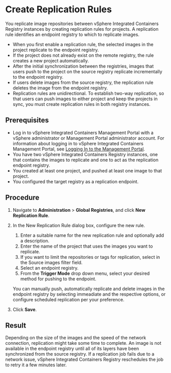 # Create Replication Rules #

You replicate image repositories between vSphere Integrated Containers Registry instances by creating replication rules for projects. A replication rule identifies an endpoint registry to which to replicate images. 

- When you first enable a replication rule, the selected images in the project replicate to the endpoint registry. 
- If the project does not already exist on the remote registry, the rule creates a new project automatically.  
- After the initial synchronization between the registries, images that users push to the project on the source registry replicate incrementally to the endpoint registry. 
- If users delete images from the source registry, the replication rule deletes the image from the endpoint registry.
- Replication rules are unidirectional. To establish two-way replication, so that users can push images to either project and keep the projects in sync, you must create replication rules in both registry instances.

## Prerequisites

- Log in to vSphere Integrated Containers Management Portal with a vSphere administrator or Management Portal administrator account. For information about logging in to vSphere Integrated Containers Management Portal, see [Logging In to the Management Portal](logging_in_mp.md).
- You have two vSphere Integrated Containers Registry instances, one that contains the images to replicate and one to act as the replication endpoint registry.
- You created at least one project, and pushed at least one image to that project.
- You configured the target registry as a replication endpoint.

## Procedure

1. Navigate to **Administration** > **Global Registries**,  and click **New Replication Rule**.
3. In the New Replication Rule dialog box, configure the new rule.
	1. Enter a suitable name for the new replication rule and optionally add a description.
	2. Enter the name of the project that uses the images you want to replicate.
	3. If you want to limit the repositories or tags for replication, select in the Source images filter field.
	4. Select an endpoint registry.
	5. From the **Trigger Mode** drop down menu, select your desired method for pushing to the endpoint.

	You can manually push, automatically replicate and delete images in the endpoint registry by selecting immeadiate and the respective options, or configure scheduled replication per your preference.

6. Click **Save**.


## Result

Depending on the size of the images and the speed of the network connection, replication might take some time to complete. An image is not available in the endpoint registry until all of its layers have been synchronized from the source registry. If a replication job fails due to a network issue, vSphere Integrated Containers Registry reschedules the job to retry it a few minutes later.